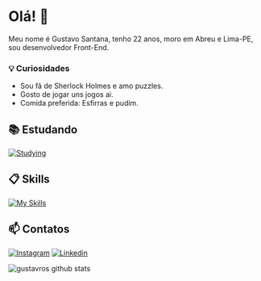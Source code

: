 # Olá! 👋

Meu nome é Gustavo Santana, tenho 22 anos, moro em Abreu e Lima-PE, sou desenvolvedor Front-End.

### 💡 Curiosidades

- Sou fã de Sherlock Holmes e amo puzzles.
- Gosto de jogar uns jogos ai.
- Comida preferida: Esfirras e pudim.

## 📚 Estudando

[![Studying](https://skillicons.dev/icons?i=typescript,styledcomponents)](https://skillicons.dev)

## 📋 Skills

[![My Skills](https://skillicons.dev/icons?i=js,react,html,css,tailwind,sass,typescript)](https://skillicons.dev)

## 📫 Contatos

[![Instagram](https://skillicons.dev/icons?i=instagram)](https://www.instagram.com/gustawro/)
[![Linkedin](https://skillicons.dev/icons?i=linkedin)](https://www.linkedin.com/in/gustavro/)


![gustavros github stats](https://github-readme-stats.vercel.app/api?username=gustavros&hide=[%22issues%22]&show_icons=true)
